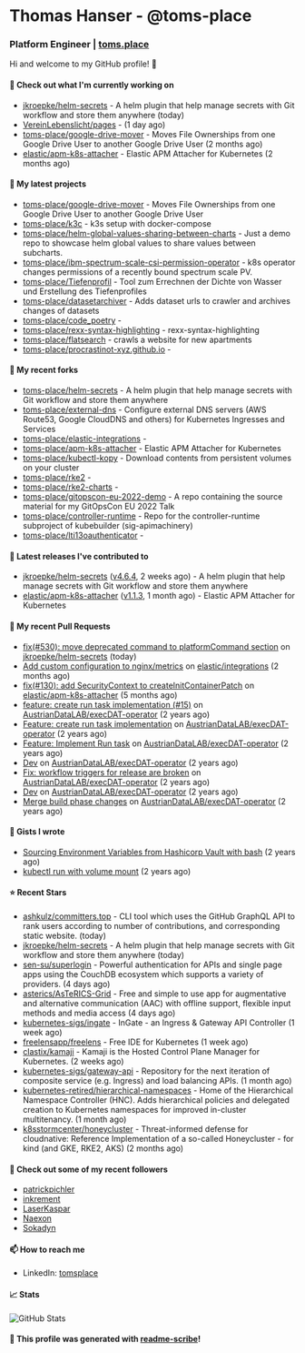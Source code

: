# Thomas Hanser - @toms-place

### Platform Engineer | [toms.place](https://toms.place)

Hi and welcome to my GitHub profile! 👋

#### 👷 Check out what I'm currently working on

- [jkroepke/helm-secrets](https://github.com/jkroepke/helm-secrets) - A helm plugin that help manage secrets with Git workflow and store them anywhere (today)
- [VereinLebenslicht/pages](https://github.com/VereinLebenslicht/pages) -  (1 day ago)
- [toms-place/google-drive-mover](https://github.com/toms-place/google-drive-mover) - Moves File Ownerships from one Google Drive User to another Google Drive User (2 months ago)
- [elastic/apm-k8s-attacher](https://github.com/elastic/apm-k8s-attacher) - Elastic APM Attacher for Kubernetes (2 months ago)

#### 🌱 My latest projects

- [toms-place/google-drive-mover](https://github.com/toms-place/google-drive-mover) - Moves File Ownerships from one Google Drive User to another Google Drive User
- [toms-place/k3c](https://github.com/toms-place/k3c) - k3s setup with docker-compose
- [toms-place/helm-global-values-sharing-between-charts](https://github.com/toms-place/helm-global-values-sharing-between-charts) - Just a demo repo to showcase helm global values to share values between subcharts.
- [toms-place/ibm-spectrum-scale-csi-permission-operator](https://github.com/toms-place/ibm-spectrum-scale-csi-permission-operator) - k8s operator changes permissions of a recently bound spectrum scale PV.
- [toms-place/Tiefenprofil](https://github.com/toms-place/Tiefenprofil) - Tool zum Errechnen der Dichte von Wasser und Erstellung des Tiefenprofiles
- [toms-place/datasetarchiver](https://github.com/toms-place/datasetarchiver) - Adds dataset urls to crawler and archives changes of datasets
- [toms-place/code_poetry](https://github.com/toms-place/code_poetry) - 
- [toms-place/rexx-syntax-highlighting](https://github.com/toms-place/rexx-syntax-highlighting) - rexx-syntax-highlighting
- [toms-place/flatsearch](https://github.com/toms-place/flatsearch) - crawls a website for new apartments
- [toms-place/procrastinot-xyz.github.io](https://github.com/toms-place/procrastinot-xyz.github.io) - 

#### 🍴 My recent forks

- [toms-place/helm-secrets](https://github.com/toms-place/helm-secrets) - A helm plugin that help manage secrets with Git workflow and store them anywhere
- [toms-place/external-dns](https://github.com/toms-place/external-dns) - Configure external DNS servers (AWS Route53, Google CloudDNS and others) for Kubernetes Ingresses and Services
- [toms-place/elastic-integrations](https://github.com/toms-place/elastic-integrations) - 
- [toms-place/apm-k8s-attacher](https://github.com/toms-place/apm-k8s-attacher) - Elastic APM Attacher for Kubernetes
- [toms-place/kubectl-kopy](https://github.com/toms-place/kubectl-kopy) - Download contents from persistent volumes on your cluster
- [toms-place/rke2](https://github.com/toms-place/rke2) - 
- [toms-place/rke2-charts](https://github.com/toms-place/rke2-charts) - 
- [toms-place/gitopscon-eu-2022-demo](https://github.com/toms-place/gitopscon-eu-2022-demo) - A repo containing the source material for my GitOpsCon EU 2022 Talk
- [toms-place/controller-runtime](https://github.com/toms-place/controller-runtime) - Repo for the controller-runtime subproject of kubebuilder (sig-apimachinery)
- [toms-place/lti13oauthenticator](https://github.com/toms-place/lti13oauthenticator) - 

#### 🔭 Latest releases I've contributed to

- [jkroepke/helm-secrets](https://github.com/jkroepke/helm-secrets) ([v4.6.4](https://github.com/jkroepke/helm-secrets/releases/tag/v4.6.4), 2 weeks ago) - A helm plugin that help manage secrets with Git workflow and store them anywhere
- [elastic/apm-k8s-attacher](https://github.com/elastic/apm-k8s-attacher) ([v1.1.3](https://github.com/elastic/apm-k8s-attacher/releases/tag/v1.1.3), 1 month ago) - Elastic APM Attacher for Kubernetes

#### 🔨 My recent Pull Requests

- [fix(#530): move deprecated command to platformCommand section](https://github.com/jkroepke/helm-secrets/pull/531) on [jkroepke/helm-secrets](https://github.com/jkroepke/helm-secrets) (today)
- [Add custom configuration to nginx/metrics](https://github.com/elastic/integrations/pull/12865) on [elastic/integrations](https://github.com/elastic/integrations) (2 months ago)
- [fix(#130): add SecurityContext to createInitContainerPatch](https://github.com/elastic/apm-k8s-attacher/pull/131) on [elastic/apm-k8s-attacher](https://github.com/elastic/apm-k8s-attacher) (5 months ago)
- [feature: create run task implementation (#15)](https://github.com/AustrianDataLAB/execDAT-operator/pull/16) on [AustrianDataLAB/execDAT-operator](https://github.com/AustrianDataLAB/execDAT-operator) (2 years ago)
- [Feature: create run task implementation](https://github.com/AustrianDataLAB/execDAT-operator/pull/15) on [AustrianDataLAB/execDAT-operator](https://github.com/AustrianDataLAB/execDAT-operator) (2 years ago)
- [Feature: Implement Run task](https://github.com/AustrianDataLAB/execDAT-operator/pull/14) on [AustrianDataLAB/execDAT-operator](https://github.com/AustrianDataLAB/execDAT-operator) (2 years ago)
- [Dev](https://github.com/AustrianDataLAB/execDAT-operator/pull/13) on [AustrianDataLAB/execDAT-operator](https://github.com/AustrianDataLAB/execDAT-operator) (2 years ago)
- [Fix: workflow triggers for release are broken](https://github.com/AustrianDataLAB/execDAT-operator/pull/12) on [AustrianDataLAB/execDAT-operator](https://github.com/AustrianDataLAB/execDAT-operator) (2 years ago)
- [Dev](https://github.com/AustrianDataLAB/execDAT-operator/pull/11) on [AustrianDataLAB/execDAT-operator](https://github.com/AustrianDataLAB/execDAT-operator) (2 years ago)
- [Merge build phase changes](https://github.com/AustrianDataLAB/execDAT-operator/pull/10) on [AustrianDataLAB/execDAT-operator](https://github.com/AustrianDataLAB/execDAT-operator) (2 years ago)

#### 📓 Gists I wrote

- [Sourcing Environment Variables from Hashicorp Vault with bash](https://gist.github.com/6f0e2f3f2c50c501357780af2a46ad96) (2 years ago)
- [kubectl run with volume mount](https://gist.github.com/44f7dd8a12693304d3a8f6a3f31ceb74) (2 years ago)

#### ⭐ Recent Stars

- [ashkulz/committers.top](https://github.com/ashkulz/committers.top) - CLI tool which uses the GitHub GraphQL API to rank users according to number of contributions, and corresponding static website. (today)
- [jkroepke/helm-secrets](https://github.com/jkroepke/helm-secrets) - A helm plugin that help manage secrets with Git workflow and store them anywhere (today)
- [sen-su/superlogin](https://github.com/sen-su/superlogin) - Powerful authentication for APIs and single page apps using the CouchDB ecosystem which supports a variety of providers. (4 days ago)
- [asterics/AsTeRICS-Grid](https://github.com/asterics/AsTeRICS-Grid) - Free and simple to use app for augmentative and alternative communication (AAC) with offline support, flexible input methods and media access (4 days ago)
- [kubernetes-sigs/ingate](https://github.com/kubernetes-sigs/ingate) - InGate - an Ingress & Gateway API Controller (1 week ago)
- [freelensapp/freelens](https://github.com/freelensapp/freelens) - Free IDE for Kubernetes (1 week ago)
- [clastix/kamaji](https://github.com/clastix/kamaji) - Kamaji is the Hosted Control Plane Manager for Kubernetes. (2 weeks ago)
- [kubernetes-sigs/gateway-api](https://github.com/kubernetes-sigs/gateway-api) - Repository for the next iteration of composite service (e.g. Ingress) and load balancing APIs. (1 month ago)
- [kubernetes-retired/hierarchical-namespaces](https://github.com/kubernetes-retired/hierarchical-namespaces) - Home of the Hierarchical Namespace Controller (HNC). Adds hierarchical policies and delegated creation to Kubernetes namespaces for improved in-cluster multitenancy. (1 month ago)
- [k8sstormcenter/honeycluster](https://github.com/k8sstormcenter/honeycluster) - Threat-informed defense for cloudnative: Reference Implementation of a so-called Honeycluster - for kind (and GKE, RKE2, AKS) (2 months ago)

#### 👯 Check out some of my recent followers

- [patrickpichler](https://github.com/patrickpichler)
- [inkrement](https://github.com/inkrement)
- [LaserKaspar](https://github.com/LaserKaspar)
- [Naexon](https://github.com/Naexon)
- [Sokadyn](https://github.com/Sokadyn)

#### 📫 How to reach me

- LinkedIn: [tomsplace](https://www.linkedin.com/in/tomsplace/)

#### 📈 Stats

![GitHub Stats](https://github-readme-stats.vercel.app/api?username=toms-place&count_private=false&theme=tokyonight&show_icons=true)

#### 🤖 This profile was generated with [readme-scribe](https://github.com/muesli/readme-scribe)!

